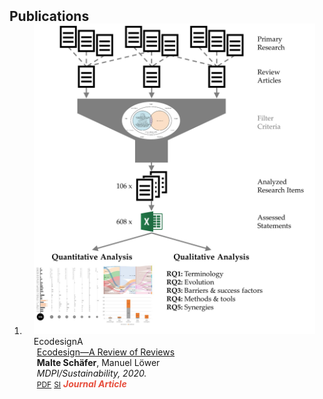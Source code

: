 <h2 id="publications" style="margin: 2px 0px -15px;">Publications</h2>

<div class="publications">
<ol class="bibliography">

<li>
<div class="pub-row">

  <div class="col-sm-3 abbr" style="position: relative;padding-right: 15px;padding-left: 15px;">
    <img src="assets/img/ed_review_ga.png" class="teaser img-fluid z-depth-1">
    <abbr class="badge">EcodesignA</abbr>
  </div>

  <div class="col-sm-9" style="position: relative;padding-right: 15px;padding-left: 20px;">
    <div class="title"><a href="https://www.mdpi.com/2071-1050/13/1/315">Ecodesign—A Review of Reviews </a></div>
    <div class="author"><strong>Malte Schäfer</strong>, Manuel Löwer</div>
    <div class="periodical"><em>MDPI/Sustainability, 2020.</em></div>
    <div class="links">
      <a href="https://www.mdpi.com/2071-1050/13/1/315/pdf" class="btn btn-sm z-depth-0" role="button" target="_blank" style="font-size:12px;">PDF</a>
      <a href="https://www.mdpi.com/2071-1050/13/1/315/s1" class="btn btn-sm z-depth-0" role="button" target="_blank" style="font-size:12px;">SI</a>
      <strong><i style="color:#e74d3c">Journal Article</i></strong>
    </div>
  </div>
</div>
</li>
  
<br>

</ol>
</div>

